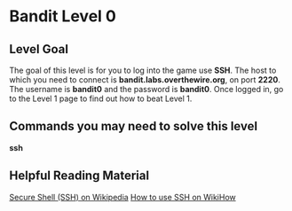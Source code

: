 # Bandit Level 0
## Level Goal
The goal of this level is for you to log into the game use **SSH**.
The host to which you need to connect is **bandit.labs.overthewire.org**, on port **2220**.
The username is **bandit0** and the password is **bandit0**.
Once logged in, go to the Level 1 page to find out how to beat Level 1.

## Commands you may need to solve this level
**ssh**

## Helpful Reading Material
[Secure Shell (SSH) on Wikipedia](https://en.wikipedia.org/wiki/Secure_Shell)
[How to use SSH on WikiHow](https://www.wikihow.com/Use-SSH)
